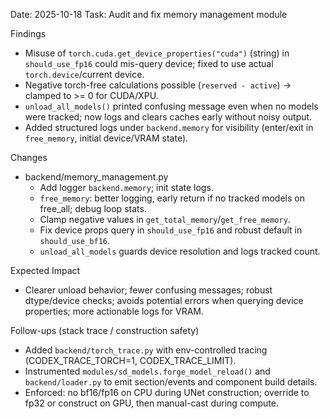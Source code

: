 Date: 2025-10-18
Task: Audit and fix memory management module

Findings
- Misuse of `torch.cuda.get_device_properties("cuda")` (string) in `should_use_fp16` could mis-query device; fixed to use actual `torch.device`/current device.
- Negative torch-free calculations possible (`reserved - active`) → clamped to >= 0 for CUDA/XPU.
- `unload_all_models()` printed confusing message even when no models were tracked; now logs and clears caches early without noisy output.
- Added structured logs under `backend.memory` for visibility (enter/exit in `free_memory`, initial device/VRAM state).

Changes
- backend/memory_management.py
  - Add logger `backend.memory`; init state logs.
  - `free_memory`: better logging, early return if no tracked models on free_all; debug loop stats.
  - Clamp negative values in `get_total_memory`/`get_free_memory`.
  - Fix device props query in `should_use_fp16` and robust default in `should_use_bf16`.
  - `unload_all_models` guards device resolution and logs tracked count.

Expected Impact
- Clearer unload behavior; fewer confusing messages; robust dtype/device checks; avoids potential errors when querying device properties; more actionable logs for VRAM.

Follow-ups (stack trace / construction safety)
- Added `backend/torch_trace.py` with env-controlled tracing (CODEX_TRACE_TORCH=1, CODEX_TRACE_LIMIT).
- Instrumented `modules/sd_models.forge_model_reload()` and `backend/loader.py` to emit section/events and component build details.
- Enforced: no bf16/fp16 on CPU during UNet construction; override to fp32 or construct on GPU, then manual-cast during compute.
